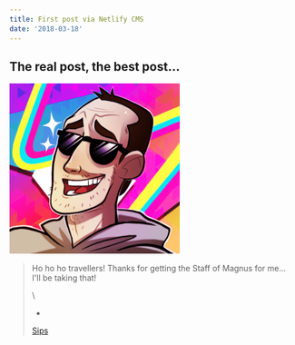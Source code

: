 ```yaml
---
title: First post via Netlify CMS
date: '2018-03-18'
---
```

## The real post, the best post...

![Sips - The Real Guy, The Best Guy](/static/assets/sips.png)

> Ho ho ho travellers! Thanks for getting the Staff of Magnus for me... I'll be taking that!
>
> \
>
>
> - 
>
> [Sips](https://www.youtube.com/watch?v=dJ7QHbxNgJQ)
>
>
